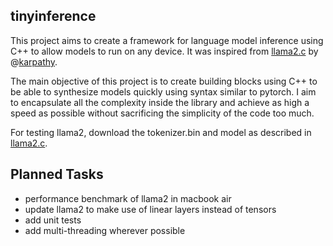 ## tinyinference

This project aims to create a framework for language model inference using C++ to allow models to run on any device. It was inspired from [llama2.c](https://github.com/karpathy/llama2.c) by @[karpathy](https://github.com/karpathy).

The main objective of this project is to create building blocks using C++ to be able to synthesize models quickly using syntax similar to pytorch. I aim to encapsulate all the complexity inside the library and achieve as high a speed as possible without sacrificing the simplicity of the code too much.

For testing llama2, download the tokenizer.bin and model as described in [llama2.c](https://github.com/karpathy/llama2.c).

## Planned Tasks
- performance benchmark of llama2 in macbook air
- update llama2 to make use of linear layers instead of tensors
- add unit tests
- add multi-threading wherever possible
